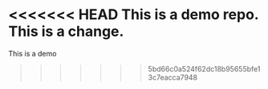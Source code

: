<<<<<<< HEAD
This is a demo repo.
This is a change.
=======
This is a demo
>>>>>>> 5bd66c0a524f62dc18b95655bfe13c7eacca7948
